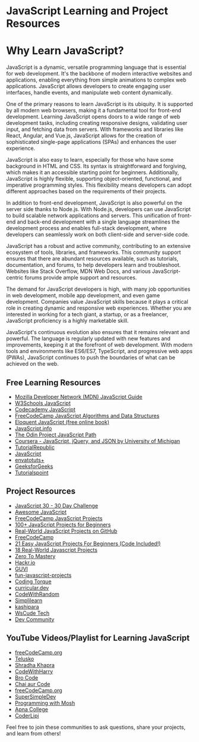 # JavaScript Learning and Project Resources

# Why Learn JavaScript?

JavaScript is a dynamic, versatile programming language that is essential for web development. It's the backbone of modern interactive websites and applications, enabling everything from simple animations to complex web applications. JavaScript allows developers to create engaging user interfaces, handle events, and manipulate web content dynamically.

One of the primary reasons to learn JavaScript is its ubiquity. It is supported by all modern web browsers, making it a fundamental tool for front-end development. Learning JavaScript opens doors to a wide range of web development tasks, including creating responsive designs, validating user input, and fetching data from servers. With frameworks and libraries like React, Angular, and Vue.js, JavaScript allows for the creation of sophisticated single-page applications (SPAs) and enhances the user experience.

JavaScript is also easy to learn, especially for those who have some background in HTML and CSS. Its syntax is straightforward and forgiving, which makes it an accessible starting point for beginners. Additionally, JavaScript is highly flexible, supporting object-oriented, functional, and imperative programming styles. This flexibility means developers can adopt different approaches based on the requirements of their projects.

In addition to front-end development, JavaScript is also powerful on the server side thanks to Node.js. With Node.js, developers can use JavaScript to build scalable network applications and servers. This unification of front-end and back-end development with a single language streamlines the development process and enables full-stack development, where developers can seamlessly work on both client-side and server-side code.

JavaScript has a robust and active community, contributing to an extensive ecosystem of tools, libraries, and frameworks. This community support ensures that there are abundant resources available, such as tutorials, documentation, and forums, to help developers learn and troubleshoot. Websites like Stack Overflow, MDN Web Docs, and various JavaScript-centric forums provide ample support and resources.

The demand for JavaScript developers is high, with many job opportunities in web development, mobile app development, and even game development. Companies value JavaScript skills because it plays a critical role in creating dynamic and responsive web experiences. Whether you are interested in working for a tech giant, a startup, or as a freelancer, JavaScript proficiency is a highly marketable skill.

JavaScript's continuous evolution also ensures that it remains relevant and powerful. The language is regularly updated with new features and improvements, keeping it at the forefront of web development. With modern tools and environments like ES6/ES7, TypeScript, and progressive web apps (PWAs), JavaScript continues to push the boundaries of what can be achieved on the web.

## Free Learning Resources
- [Mozilla Developer Network (MDN) JavaScript Guide](https://developer.mozilla.org/en-US/docs/Web/JavaScript/Guide)
- [W3Schools JavaScript](https://www.w3schools.com/js/)
- [Codecademy JavaScript](https://www.codecademy.com/learn/introduction-to-javascript)
- [FreeCodeCamp JavaScript Algorithms and Data Structures](https://www.freecodecamp.org/learn/javascript-algorithms-and-data-structures/)
- [Eloquent JavaScript (free online book)](https://eloquentjavascript.net/)
- [JavaScript.info](https://javascript.info/)
- [The Odin Project JavaScript Path](https://www.theodinproject.com/paths/full-stack-javascript)
- [Coursera - JavaScript, jQuery, and JSON by University of Michigan](https://www.coursera.org/learn/javascript-jquery-json)
- [TutorialRepublic](https://www.tutorialrepublic.com/javascript-examples.php)
- [JavaScript](https://www.javascript.com/)
- [envatotuts+](https://tutsplus.com/t/tutorials/search/Javascript)
- [GeeksforGeeks](https://www.geeksforgeeks.org/javascript/)
- [Tutorialspoint](https://www.tutorialspoint.com/javascript/index.htm)

## Project Resources
- [JavaScript 30 - 30 Day Challenge](https://javascript30.com/)
- [Awesome JavaScript](https://github.com/sorrycc/awesome-javascript)
- [FreeCodeCamp JavaScript Projects](https://www.freecodecamp.org/news/javascript-projects-for-beginners/)
- [100+ JavaScript Projects for Beginners](https://jsbeginners.com/javascript-projects-for-beginners/)
- [Real-World JavaScript Projects on GitHub](https://github.com/michaelrambeau/bestofjs)
- [FreeCodeCamp](https://www.freecodecamp.org/news/javascript-projects-for-beginners/)
- [21 Easy JavaScript Projects For Beginners (Code Included!)](https://skillcrush.com/blog/projects-you-can-do-with-javascript/)
- [18 Real-World Javascript Projects ](https://www.crio.do/projects/category/javascript-projects/)
- [Zero To Mastery](https://zerotomastery.io/blog/javascript-practice-projects/)
- [Hackr.io](https://hackr.io/blog/javascript-projects)
- [GUVI](https://www.guvi.in/blog/best-javascript-project-ideas/)
- [fun-javascript-projects](https://fun-javascript-projects.com/)
- [Coding Torque](https://codingtorque.com/category/javascript/)
- [curricular.dev](https://curricular.dev/projects/javascript/?gad_source=1&gclid=Cj0KCQjw6uWyBhD1ARIsAIMcADofEDl_t-dojYRfU4jVGH2rpjiYDIPdih_0KItS82IL4kIC5KophGcaAi1nEALw_wcB)
- [CodeWithRandom](https://www.codewithrandom.com/category/javascript/)
- [Simplilearn](https://www.simplilearn.com/tutorials/javascript-tutorial/javascript-projects)
- [kashipara](https://www.kashipara.com/project/javascript-project_9)
- [WsCude Tech](https://www.wscubetech.com/blog/javascript-projects/)
- [Dev Community](https://dev.to/nehasoni__/25-javascript-project-with-source-code-to-build-your-skills-18e7)

## YouTube Videos/Playlist for Learning JavaScript
- [freeCodeCamp.org](https://youtu.be/PkZNo7MFNFg?si=dGqNdDCQkBpsg9Hw)
- [Telusko](https://youtu.be/IC5vBKc21X8?si=iJcr8qGqmGU3vkBM)
- [Shradha Khapra](https://youtu.be/ajdRvxDWH4w?si=jF_2nn_Vhll2beay)
- [CodeWithHarry](https://youtu.be/ER9SspLe4Hg?si=wNEzUG5Pbl1cyqO4)
- [Bro Code](https://youtu.be/lfmg-EJ8gm4?si=99TNI9O77SQrXtul)
- [Chai aur Code](https://youtu.be/sscX432bMZo?si=4BZUfK3myY3V6uJ8)
- [freeCodeCamp.org](https://youtu.be/jS4aFq5-91M?si=gWsE4mEP6qPxbiC_)
- [SuperSimpleDev](https://youtu.be/EerdGm-ehJQ?si=ggxibIkAh1EmNzKF)
- [Programming with Mosh](https://youtu.be/W6NZfCO5SIk?si=diHf3p1LkUvpvv-w)
- [Apna College](https://youtu.be/VlPiVmYuoqw?si=DSxZd3uZeix09S4k)
- [CoderLipi](https://youtu.be/zBPeGR48_vE?si=-hnq6s2xJYQIMqzs)


Feel free to join these communities to ask questions, share your projects, and learn from others!

